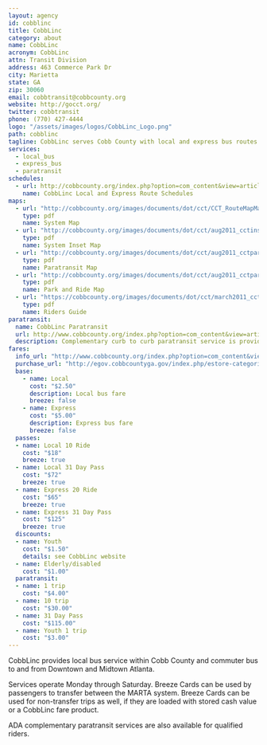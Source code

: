 ```yaml
---
layout: agency
id: cobblinc
title: CobbLinc
category: about
name: CobbLinc
acronym: CobbLinc
attn: Transit Division
address: 463 Commerce Park Dr
city: Marietta
state: GA
zip: 30060
email: cobbtransit@cobbcounty.org
website: http://gocct.org/
twitter: cobbtransit
phone: (770) 427-4444
logo: "/assets/images/logos/CobbLinc_Logo.png"
path: cobblinc
tagline: CobbLinc serves Cobb County with local and express bus routes.
services:
  - local_bus
  - express_bus
  - paratransit
schedules:
  - url: http://cobbcounty.org/index.php?option=com_content&view=article&id=462&Itemid=431
    name: CobbLinc Local and Express Route Schedules
maps:
  - url: "http://cobbcounty.org/images/documents/dot/cct/CCT_RouteMapMay5_2015.pdf"
    type: pdf
    name: System Map
  - url: "http://cobbcounty.org/images/documents/dot/cct/aug2011_cctinset_update.pdf"
    type: pdf
    name: System Inset Map
  - url: "http://cobbcounty.org/images/documents/dot/cct/aug2011_cctparatransit.pdf"
    type: pdf
    name: Paratransit Map
  - url: "http://cobbcounty.org/images/documents/dot/cct/aug2011_cctparkandride.pdf"
    type: pdf
    name: Park and Ride Map
  - url: "https://cobbcounty.org/images/documents/dot/cct/march2011_cct_ridersguide.pdf"
    type: pdf
    name: Riders Guide
paratransit:
  name: CobbLinc Paratransit
  url: http://www.cobbcounty.org/index.php?option=com_content&view=article&id=469&Itemid=427
  description: Complementary curb to curb paratransit service is provided to individuals who cannot use the regular CobbLinc bus. Passengers must be certified to use paratransit service.
fares:
  info_url: "http://www.cobbcounty.org/index.php?option=com_content&view=article&id=471&Itemid=422"
  purchase_url: "http://egov.cobbcountyga.gov/index.php/estore-categories/2/168/cct-bus-passes"
  base: 
    - name: Local
      cost: "$2.50"
      description: Local bus fare
      breeze: false
    - name: Express
      cost: "$5.00"
      description: Express bus fare
      breeze: false
  passes:
  - name: Local 10 Ride
    cost: "$18"
    breeze: true
  - name: Local 31 Day Pass
    cost: "$72"
    breeze: true
  - name: Express 20 Ride
    cost: "$65"
    breeze: true
  - name: Express 31 Day Pass
    cost: "$125"
    breeze: true
  discounts: 
  - name: Youth
    cost: "$1.50" 
    details: see CobbLinc website
  - name: Elderly/disabled
    cost: "$1.00"
  paratransit: 
  - name: 1 trip
    cost: "$4.00"
  - name: 10 trip
    cost: "$30.00"
  - name: 31 Day Pass
    cost: "$115.00"
  - name: Youth 1 trip
    cost: "$3.00"
---
```


CobbLinc provides local bus service within Cobb County and commuter bus to and from Downtown and Midtown Atlanta.  

Services operate Monday through Saturday.  Breeze Cards can be used by passengers to transfer between the MARTA system.  Breeze Cards can be used for non-transfer trips as well, if they are loaded with stored cash value or a CobbLinc fare product.  

ADA complementary paratransit services are also available for qualified riders.
